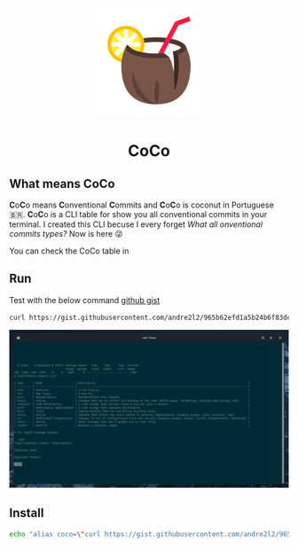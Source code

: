 <div align="center">
  <img src="./public/coconut.svg" width="200px" />
  <h1>CoCo</h1>
</div>

## What means CoCo

**C**o**C**o means **C**onventional **C**ommits and **C**o**C**o is coconut in Portuguese 🇧🇷. **C**o**C**o is a CLI table for show you all conventional commits in your terminal. I created this CLI becuse I every forget _What all onventional commits types?_ Now is here 😜

You can check the CoCo table in

## Run

Test with the below command [github gist](https://gist.github.com/andre2l2/965b62efd1a5b24b6f83dc1cfdace7ac)

```bash
curl https://gist.githubusercontent.com/andre2l2/965b62efd1a5b24b6f83dc1cfdace7ac/raw/f2a850ffd7db4c0b8ea14fefa8ff9bd373b434aa/conventional-commits.md | less
```

![](./public/screenshot-example-1.png)

## Install

```bash
echo "alias coco=\"curl https://gist.githubusercontent.com/andre2l2/965b62efd1a5b24b6f83dc1cfdace7ac/raw/f2a850ffd7db4c0b8ea14fefa8ff9bd373b434aa/conventional-commits.md | less\"" >> ~/.zshrc && source ~/.zshrc
```
